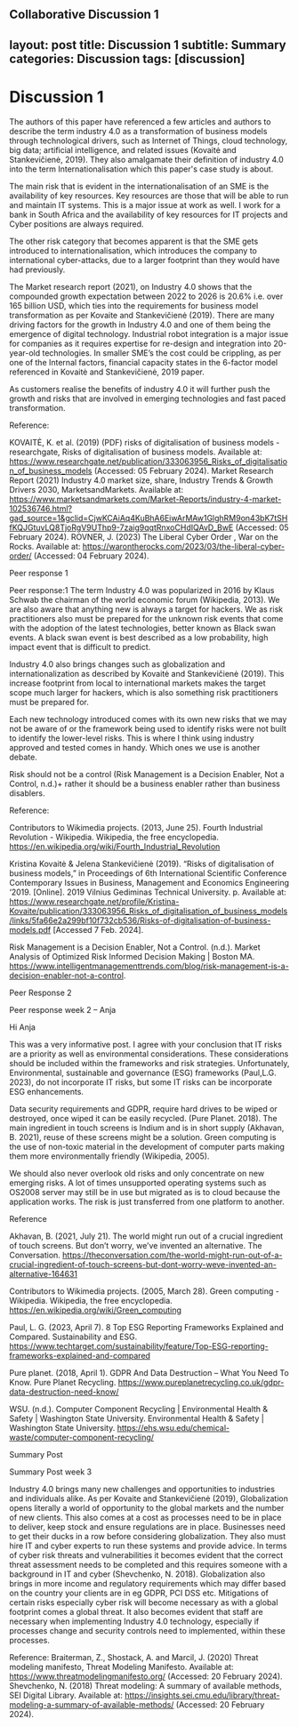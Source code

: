 Collaborative Discussion 1
---
layout: post
title: Discussion 1
subtitle: Summary
categories: Discussion
tags: [discussion]
---
<!DOCTYPE html>
<html>
<head>
    <title>My submission for discussion 1 </title>
</head>
<body>
    <h1>Discussion 1 </h1>
    <p>The authors of this paper have referenced a few articles and authors to describe the term industry 4.0 as a transformation of business models through technological drivers, such as Internet of Things, cloud technology, big data; artificial intelligence, and related issues (Kovaitė and Stankevičienė, 2019). They also amalgamate their definition of industry 4.0 into the term Internationalisation which this paper's case study is about. 

The main risk that is evident in the internationalisation of an SME is the availability of key resources. Key resources are those that will be able to run and maintain IT systems. This is a major issue at work as well. I work for a bank in South Africa and the availability of key resources for IT projects and Cyber positions are always required. 

The other risk category that becomes apparent is that the SME gets introduced to internationalisation, which introduces the company to international cyber-attacks, due to a larger footprint than they would have had previously. 

The Market research report (2021), on Industry 4.0 shows that the compounded growth expectation between 2022 to 2026 is 20.6% i.e. over 165 billion USD, which ties into the requirements for business model transformation as per Kovaite and Stankevičienė (2019). There are many driving factors for the growth in Industry 4.0 and one of them being the emergence of digital technology.  Industrial robot integration is a major issue for companies as it requires expertise for re-design and integration into 20-year-old technologies. In smaller SME’s the cost could be crippling, as per one of the Internal factors, financial capacity states in the 6-factor model referenced in Kovaitė and Stankevičienė, 2019 paper. 

As customers realise the benefits of industry 4.0 it will further push the growth and risks that are involved in emerging technologies and fast paced transformation. 
 
Reference: 

KOVAITĖ, K. et al. (2019) (PDF) risks of digitalisation of business models - researchgate, Risks of digitalisation of business models. Available at: https://www.researchgate.net/publication/333063956_Risks_of_digitalisation_of_business_models (Accessed: 05 February 2024). 
Market Research Report (2021) Industry 4.0 market size, share, Industry Trends & Growth Drivers 2030, MarketsandMarkets. Available at: https://www.marketsandmarkets.com/Market-Reports/industry-4-market-102536746.html?gad_source=1&gclid=CjwKCAiAq4KuBhA6EiwArMAw1GlghRM9on43bK7tSHfKQJGtuvLQ8TjoRgV9UThp9-7zaig9qqtRnxoCHdIQAvD_BwE (Accessed: 05 February 2024). 
ROVNER, J. (2023) The Liberal Cyber Order , War on the Rocks. Available at: https://warontherocks.com/2023/03/the-liberal-cyber-order/ (Accessed: 04 February 2024). 

 </p>
<H> Peer response 1</H>
<p> Peer response:1 
The term Industry 4.0 was popularized in 2016 by Klaus Schwab the chairman of the world economic forum (Wikipedia, 2013). We are also aware that anything new is always a target for hackers. We as risk practitioners also must be prepared for the unknown risk events that come with the adoption of the latest technologies, better known as Black swan events. A black swan event is best described as a low probability, high impact event that is difficult to predict. 

Industry 4.0 also brings changes such as globalization and internationalization as described by Kovaitė and Stankevičienė (2019). This increase footprint from local to international markets makes the target scope much larger for hackers, which is also something risk practitioners must be prepared for. 

Each new technology introduced comes with its own new risks that we may not be aware of or the framework being used to identify risks were not built to identify the lower-level risks. This is where I think using industry approved and tested comes in handy. Which ones we use is another debate. 

Risk should not be a control (Risk Management is a Decision Enabler, Not a Control, n.d.)+ rather it should be a business enabler rather than business disablers. 

 Reference: 

Contributors to Wikimedia projects. (2013, June 25). Fourth Industrial Revolution - Wikipedia. Wikipedia, the free encyclopedia. https://en.wikipedia.org/wiki/Fourth_Industrial_Revolution 

Kristina Kovaitė & Jelena Stankevičienė (2019). “Risks of digitalisation of business models,” in Proceedings of 6th International Scientific Conference Contemporary Issues in Business, Management and Economics Engineering ‘2019. [Online]. 2019 Vilnius Gediminas Technical University. p. Available at: https://www.researchgate.net/profile/Kristina-Kovaite/publication/333063956_Risks_of_digitalisation_of_business_models/links/5fa66e2a299bf10f732cb536/Risks-of-digitalisation-of-business-models.pdf [Accessed 7 Feb. 2024]. 

Risk Management is a Decision Enabler, Not a Control. (n.d.). Market Analysis of Optimized Risk Informed Decision Making | Boston MA. https://www.intelligentmanagementtrends.com/blog/risk-management-is-a-decision-enabler-not-a-control. </p>

<H> Peer Response 2 </H>
<p> Peer response week 2 – Anja 

Hi Anja 

This was a very informative post. I agree with your conclusion that IT risks are a priority as well as environmental considerations. These considerations should be included within the frameworks and risk strategies. Unfortunately, Environmental, sustainable and governance (ESG) frameworks (Paul,L.G. 2023), do not incorporate IT risks, but some IT risks can be incorporate ESG enhancements. 

 Data security requirements and GDPR, require hard drives to be wiped or destroyed, once wiped it can be easily recycled. (Pure Planet. 2018). The main ingredient in touch screens is Indium and is in short supply (Akhavan, B. 2021), reuse of these screens might be a solution. Green computing is the use of non-toxic material in the development of computer parts making them more environmentally friendly (Wikipedia, 2005). 

We should also never overlook old risks and only concentrate on new emerging risks. A lot of times unsupported operating systems such as OS2008 server may still be in use but migrated as is to cloud because the application works. The risk is just transferred from one platform to another. 

Reference 

Akhavan, B. (2021, July 21). The world might run out of a crucial ingredient of touch screens. But don’t worry, we’ve invented an alternative. The Conversation. https://theconversation.com/the-world-might-run-out-of-a-crucial-ingredient-of-touch-screens-but-dont-worry-weve-invented-an-alternative-164631 

Contributors to Wikimedia projects. (2005, March 28). Green computing - Wikipedia. Wikipedia, the free encyclopedia. https://en.wikipedia.org/wiki/Green_computing 

Paul, L. G. (2023, April 7). 8 Top ESG Reporting Frameworks Explained and Compared. Sustainability and ESG. https://www.techtarget.com/sustainability/feature/Top-ESG-reporting-frameworks-explained-and-compared 

Pure planet. (2018, April 1). GDPR And Data Destruction – What You Need To Know. Pure Planet Recycling. https://www.pureplanetrecycling.co.uk/gdpr-data-destruction-need-know/ 

WSU. (n.d.). Computer Component Recycling | Environmental Health & Safety | Washington State University. Environmental Health & Safety | Washington State University. https://ehs.wsu.edu/chemical-waste/computer-component-recycling/  </p>

<H> Summary Post</H>
<p>Summary Post week 3

Industry 4.0 brings many new challenges and opportunities to industries and individuals alike. As per Kovaite and Stankevičienė (2019), Globalization opens literally a world of opportunity to the global markets and the number of new clients. This also comes at a cost as processes need to be in place to deliver, keep stock and ensure regulations are in place.  Businesses need to get their ducks in a row before considering globalization. They also must hire IT and cyber experts to run these systems and provide advice.
In terms of cyber risk threats and vulnerabilities it becomes evident that the correct threat assessment needs to be completed and this requires someone with a background in IT and cyber (Shevchenko, N. 2018). Globalization also brings in more income and regulatory requirements which may differ based on the country your clients are in eg GDPR, PCI DSS etc.  Mitigations of certain risks especially cyber risk will become necessary as with a global footprint comes a global threat.
It also becomes evident that staff are necessary when implementing Industry 4.0 technology, especially if processes change and security controls need to implemented, within these processes.

Reference:
Braiterman, Z., Shostack, A. and Marcil, J. (2020) Threat modeling manifesto, Threat Modeling Manifesto. Available at: https://www.threatmodelingmanifesto.org/ (Accessed: 20 February 2024).
Shevchenko, N. (2018) Threat modeling: A summary of available methods, SEI Digital Library. Available at: https://insights.sei.cmu.edu/library/threat-modeling-a-summary-of-available-methods/ (Accessed: 20 February 2024). </p>

</body>
</html>

